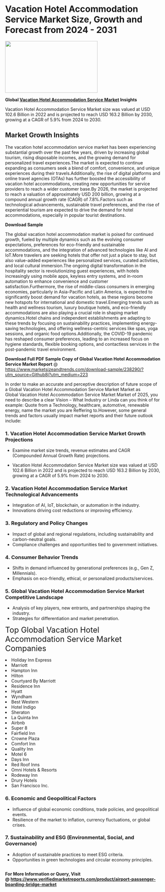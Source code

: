 <H1>Vacation Hotel Accommodation Service Market Size, Growth and Forecast from 2024 - 2031</H1><img class="aligncenter size-medium wp-image-584254" src="https://thirdeyenews.in/wp-content/uploads/2024/09/Global-Market-Research-300x168.jpeg" alt="" width="300" height="168" /><p><strong>Global&nbsp;<a href="https://www.marketsizeandtrends.com/download-sample/238290/?utm_source=Github8j?utm_medium=223">Vacation Hotel Accommodation Service Market</a> Insights</strong></p><p>Vacation Hotel Accommodation Service Market size was valued at USD 102.6 Billion in 2022 and is projected to reach USD 163.2 Billion by 2030, growing at a CAGR of 5.9% from 2024 to 2030.</p><p><h2>Market Growth Insights</h2> <p>The vacation hotel accommodation service market has been experiencing substantial growth over the past few years, driven by increasing global tourism, rising disposable incomes, and the growing demand for personalized travel experiences.The market is expected to continue expanding as consumers seek a blend of comfort, convenience, and unique experiences during their travels.Additionally, the rise of digital platforms and online travel agencies (OTAs) has further boosted the accessibility of vacation hotel accommodations, creating new opportunities for service providers to reach a wider customer base.By 2026, the market is projected to reach a valuation of approximately USD 200 billion, growing at a compound annual growth rate (CAGR) of 7.8%.Factors such as technological advancements, sustainable travel preferences, and the rise of experiential tourism are expected to drive the demand for hotel accommodations, especially in popular tourist destinations.</p> <p><strong>Download Sample</strong></p> <p>The global vacation hotel accommodation market is poised for continued growth, fueled by multiple dynamics such as the evolving consumer expectations, preferences for eco-friendly and sustainable accommodations, and the integration of advanced technologies like AI and IoT.More travelers are seeking hotels that offer not just a place to stay, but also value-added experiences like personalized services, curated activities, and local cultural immersion.The ongoing digital transformation in the hospitality sector is revolutionizing guest experiences, with hotels increasingly using mobile apps, keyless entry systems, and in-room automation to enhance convenience and customer satisfaction.Furthermore, the rise of middle-class consumers in emerging economies, particularly in Asia-Pacific and Latin America, is expected to significantly boost demand for vacation hotels, as these regions become new hotspots for international and domestic travel.Emerging trends such as health and wellness tourism, luxury boutique hotels, and eco-friendly accommodations are also playing a crucial role in shaping market dynamics.Hotel chains and independent establishments are adapting to these trends by focusing on sustainability practices, implementing energy-saving technologies, and offering wellness-centric services like spas, yoga sessions, and organic food options.Additionally, the COVID-19 pandemic has reshaped consumer preferences, leading to an increased focus on hygiene standards, flexible booking options, and contactless services in the post-pandemic travel environment.</p> <p><span class=""><strong>Download Full PDF Sample Copy of Global Vacation Hotel Accommodation Service Market Report</strong> @ <a href="https://www.marketsizeandtrends.com/download-sample/238290/?utm_source=Github8j?utm_medium=223" target="_blank">https://www.marketsizeandtrends.com/download-sample/238290/?utm_source=Github8j?utm_medium=223</a></span></p><p>In order to make an accurate and perceptive description of future scope of a Global&nbsp;Vacation Hotel Accommodation Service Market Market as Global&nbsp;Vacation Hotel Accommodation Service Market Market of 2025, you need to describe a clear Vision &ndash; What Industry or Linda can you think of for example: Quote from a Technology, healthcare, automotive, renewable energy, name the market you are Reffering to.However, some general trends and factors usually impact market reports and their future outlook include:</p><h3>1.&nbsp;<strong>Vacation Hotel Accommodation Service Market Growth Projections</strong></h3><ul><li>Examine market size trends, revenue estimates and CAGR (Compounded Annual Growth Rate) projections.</li><li><p>Vacation Hotel Accommodation Service Market size was valued at USD 102.6 Billion in 2022 and is projected to reach USD 163.2 Billion by 2030, growing at a CAGR of 5.9% from 2024 to 2030.</p></li></ul><h3>2.&nbsp;<strong>Vacation Hotel Accommodation Service Market Technological Advancements</strong></h3><ul><li>Integration of AI, IoT, blockchain, or automation in the industry.</li><li>Innovations driving cost reductions or improving efficiency.</li></ul><h3>3.&nbsp;<strong>Regulatory and Policy Changes</strong></h3><ul><li>Impact of global and regional regulations, including sustainability and carbon-neutral goals.</li><li>Compliance challenges and opportunities tied to government initiatives.</li></ul><h3>4.&nbsp;<strong>Consumer Behavior Trends</strong></h3><ul><li>Shifts in demand influenced by generational preferences (e.g., Gen Z, Millennials).</li><li>Emphasis on eco-friendly, ethical, or personalized products/services.</li></ul><h3>5.&nbsp;<strong>Global Vacation Hotel Accommodation Service Market Competitive Landscape</strong></h3><ul><li>Analysis of key players, new entrants, and partnerships shaping the industry.</li><li>Strategies for differentiation and market penetration.</li></ul><p data-pm-slice="1 1 []"><span style="color: inherit; font-family: inherit; font-size: 25px;">Top Global Vacation Hotel Accommodation Service Market Companies</span></p><div class="" data-test-id=""><p><li>Holiday Inn Express</li><li> Marriott</li><li> Hampton Inn</li><li> Hilton</li><li> Courtyard By Marriott</li><li> Residence Inn</li><li> Hyatt</li><li> Wyndham</li><li> Best Western</li><li> Hotel Indigo</li><li> Sheraton</li><li> La Quinta Inn</li><li> Airbnb</li><li> Super 8</li><li> Fairfield Inn</li><li> Crowne Plaza</li><li> Comfort Inn</li><li> Quality Inn</li><li> Motel 6</li><li> Days Inn</li><li> Red Roof Inns</li><li> Omni Hotels & Resorts</li><li> Rodeway Inn</li><li> Drury Hotels</li><li> San Francisco Inc.</li></p></div><h3>6.&nbsp;<strong>Economic and Geopolitical Factors</strong></h3><ul><li>Influence of global economic conditions, trade policies, and geopolitical events.</li><li>Resilience of the market to inflation, currency fluctuations, or global crises.</li></ul><h3>7.&nbsp;<strong>Sustainability and ESG (Environmental, Social, and Governance)</strong></h3><ul><li>Adoption of sustainable practices to meet ESG criteria.</li><li>Opportunities in green technologies and circular economy principles.</li></ul><h2><strong style="font-size: 14px;">For More Information or Query, Visit @&nbsp;</strong><a style="background-color: #ffffff; font-size: 14px;" href="https://www.marketsizeandtrends.com/report/vacation-hotel-accommodation-service-market/" target="_blank">https://www.verifiedmarketreports.com/product/airport-passenger-boarding-bridge-market</a></h2>